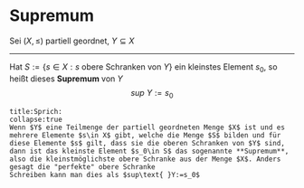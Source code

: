 # Supremum
Sei $(X,\le)$ partiell geordnet, $Y\subseteq X$

---
Hat $S:=\{s\in X:s\text{ obere Schranken von }Y\}$ ein kleinstes Element $s_0$, so heißt dieses **Supremum** von $Y$
$$sup\text{ }Y:=s_0$$
```ad-note
title:Sprich:
collapse:true
Wenn $Y$ eine Teilmenge der partiell geordneten Menge $X$ ist und es mehrere Elemente $s\in X$ gibt, welche die Menge $S$ bilden und für diese Elemente $s$ gilt, dass sie die oberen Schranken von $Y$ sind, dann ist das kleinste Element $s_0\in S$ das sogenannte **Supremum**, also die kleinstmöglichste obere Schranke aus der Menge $X$. Anders gesagt die "perfekte" obere Schranke
Schreiben kann man dies als $sup\text{ }Y:=s_0$
```